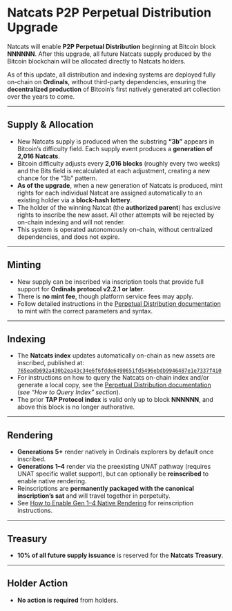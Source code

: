 # Natcats P2P Perpetual Distribution Upgrade  

Natcats will enable **P2P Perpetual Distribution** beginning at Bitcoin block **NNNNNN**. After this upgrade, all future Natcats supply produced by the Bitcoin blockchain will be allocated directly to Natcats holders.  

As of this update, all distribution and indexing systems are deployed fully on-chain on **Ordinals**, without third-party dependencies, ensuring the **decentralized production** of Bitcoin’s first natively generated art collection over the years to come.  

---

## Supply & Allocation  
- New Natcats supply is produced when the substring **“3b”** appears in Bitcoin’s difficulty field. Each supply event produces a **generation of 2,016 Natcats**.  
- Bitcoin difficulty adjusts every **2,016 blocks** (roughly every two weeks) and the Bits field is recalculated at each adjustment, creating a new chance for the “3b” pattern.  
- **As of the upgrade**, when a new generation of Natcats is produced, mint rights for each individual Natcat are assigned automatically to an existing holder via a **block-hash lottery**.  
- The holder of the winning Natcat (the **authorized parent**) has exclusive rights to inscribe the new asset. All other attempts will be rejected by on-chain indexing and will not render.  
- This system is operated autonomously on-chain, without centralized dependencies, and does not expire.  

---

## Minting  
- New supply can be inscribed via inscription tools that provide full support for **Ordinals protocol v2.2.1 or later**.  
- There is **no mint fee**, though platform service fees may apply.  
- Follow detailed instructions in the [Perpetual Distribution documentation](https://github.com/evonbit/bitcoin-native-systems/blob/main/Perpetual%20Distribution/01-about-perpetual-distribution.md) to mint with the correct parameters and syntax.  

---

## Indexing  
- The **Natcats index** updates automatically on-chain as new assets are inscribed, published at:  
  [`765eadb692a430b2ea43c34e6f6fdde6490651fd5496ebdb9946487e1e7337f4i0`](https://ordinals.com/inscription/765eadb692a430b2ea43c34e6f6fdde6490651fd5496ebdb9946487e1e7337f4i0)  
- For instructions on how to query the Natcats on-chain index and/or generate a local copy, see the [Perpetual Distribution documentation](https://github.com/evonbit/bitcoin-native-systems/blob/main/Perpetual%20Distribution/01-about-perpetual-distribution.md) (*see “How to Query Index” section*).  
- The prior **TAP Protocol index** is valid only up to block **NNNNNN**, and above this block is no longer authorative.  

---

## Rendering  
- **Generations 5+** render natively in Ordinals explorers by default once inscribed.  
- **Generations 1–4** render via the preexisting UNAT pathway (requires UNAT specific wallet support), but can optionally be **reinscribed** to enable native rendering.  
- Reinscriptions are **permanently packaged with the canonical inscription’s sat** and will travel together in perpetuity.  
- See [How to Enable Gen 1–4 Native Rendering](https://github.com/evonbit/bitcoin-native-systems/blob/main/Natcats/04-how-to-enable-native-render-reinscription.md) for reinscription instructions.  

---

## Treasury  
- **10% of all future supply issuance** is reserved for the **Natcats Treasury**.  

---

## Holder Action  
- **No action is required** from holders.  
